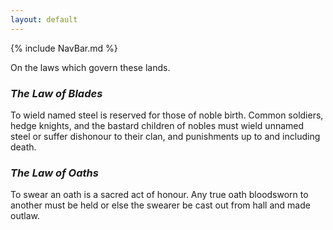 ```yaml
---
layout: default
---
```


{% include NavBar.md %}

On the laws which govern these lands.

### _The Law of Blades_
To wield named steel is reserved for those of noble birth. Common soldiers, hedge knights, and the bastard children of nobles must wield unnamed steel or suffer dishonour to their clan, and punishments up to and including death.

### _The Law of Oaths_
To swear an oath is a sacred act of honour. Any true oath bloodsworn to another must be held or else the swearer be cast out from hall and made outlaw.
